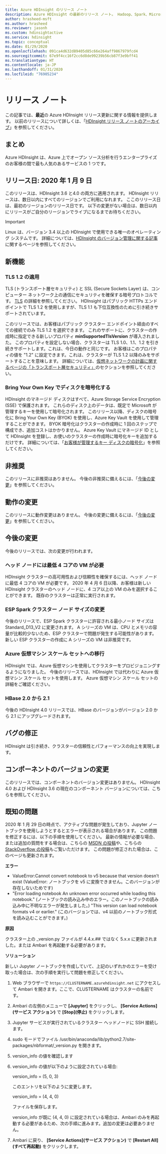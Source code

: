 ```yaml
---
title: Azure HDInsight のリリース ノート
description: Azure HDInsight の最新のリリース ノート。 Hadoop、Spark、Microsoft R Server、Hive などの開発に関するヒントや詳細を紹介します。
author: hrasheed-msft
ms.author: hrasheed
ms.reviewer: jasonh
ms.custom: hdinsightactive
ms.service: hdinsight
ms.topic: conceptual
ms.date: 01/29/2020
ms.openlocfilehash: 091ca4d632d89405d85c66e264aff9867979fcd4
ms.sourcegitcommit: 67e9f4cc16f2cc6d8de99239b56cb87f3e9bff41
ms.translationtype: HT
ms.contentlocale: ja-JP
ms.lasthandoff: 01/31/2020
ms.locfileid: "76905234"
---
```

# <a name="release-notes"></a>リリース ノート

この記事では、**最近**の Azure HDInsight リリース更新に関する情報を提供します。 以前のリリースについて詳しくは、「[HDInsight リリース ノートのアーカイブ](hdinsight-release-notes-archive.md)」を参照してください。

## <a name="summary"></a>まとめ

Azure HDInsight は、Azure 上でオープン ソース分析を行うエンタープライズのお客様の間で最も人気のあるサービスの 1 つです。

## <a name="release-date-01092020"></a>リリース日: 2020 年 1 月 9 日

このリリースは、HDInsight 3.6 と4.0 の両方に適用されます。 HDInsight リリースは、数日以内にすべてのリージョンでご利用になれます。 ここのリリース日は、最初のリージョンのリリース日です。 以下の変更がない場合は、数日以内にリリースがご自分のリージョンでライブになるまでお待ちください。

> [!IMPORTANT]  
> Linux は、バージョン 3.4 以上の HDInsight で使用できる唯一のオペレーティング システムです。 詳細については、[HDInsight のバージョン管理に関する記事](hdinsight-component-versioning.md)に関するページを参照してください。

## <a name="new-features"></a>新機能
### <a name="tls-12-enforcement"></a>TLS 1.2 の適用
TLS (トランスポート層セキュリティ) と SSL (Secure Sockets Layer) は、コンピューター ネットワーク上の通信にセキュリティを確保する暗号プロトコルです。 [TLS](https://en.wikipedia.org/wiki/Transport_Layer_Security#SSL_1.0.2C_2.0_and_3.0) の詳細を参照してください。 HDInsight はパブリック HTTPs エンドポイントで TLS 1.2 を使用しますが、TLS 1.1 も下位互換性のために引き続きサポートされています。 

このリリースでは、お客様はパブリック クラスター エンドポイント経由のすべての接続でのみ TLS 1.2 を選択できます。 これのサポートに、クラスターの作成時に指定できる新しいプロパティ **minSupportedTlsVersion** が導入されました。 このプロパティを設定しない場合、クラスターは TLS 1.0、1.1、1.2 を引き続きサポートします。これは、今日の動作と同じです。 お客様はこのプロパティの値を "1.2" に設定できます。これは、クラスターが TLS 1.2 以降のみをサポートすることを意味します。 詳細については、[仮想ネットワークの計画に関するページの「トランスポート層セキュリティ」](https://docs.microsoft.com/azure/hdinsight/hdinsight-plan-virtual-network-deployment#transport-layer-security)のセクションを参照してください。

### <a name="bring-your-own-key-for-disk-encryption"></a>Bring Your Own Key でディスクを暗号化する
HDInsight のマネージド ディスクはすべて、Azure Storage Service Encryption (SSE) で保護されます。 これらのディスク上のデータは、既定で Microsoft が管理するキーを使用して暗号化されます。 このリリース以降、ディスクの暗号化に Bring Your Own Key (BYOK) を使用し、Azure Key Vault を使用して管理することができます。 BYOK 暗号化はクラスターの作成時に 1 回のステップで構成でき、追加コストはかかりません。 Azure Key Vault にマネージド ID として HDInsight を登録し、お使いのクラスターの作成時に暗号化キーを追加するだけです。 詳細については、「[お客様が管理するキー ディスクの暗号化](https://docs.microsoft.com/azure/hdinsight/disk-encryption)」を参照してください。

## <a name="deprecation"></a>非推奨
このリリースに非推奨はありません。 今後の非推奨に備えるには、「[今後の変更](#upcoming-changes)」を参照してください。

## <a name="behavior-changes"></a>動作の変更
このリリースに動作変更はありません。 今後の変更に備えるには、「[今後の変更](#upcoming-changes)」を参照してください。

## <a name="upcoming-changes"></a>今後の変更
今後のリリースでは、次の変更が行われます。 

### <a name="a-minimum-4-core-vm-is-required-for-head-node"></a>ヘッド ノードには最低 4 コアの VM が必要 
HDInsight クラスターの高可用性および信頼性を確保するには、ヘッド ノードに最低 4 コアの VM が必要です。 2020 年 4 月 6 日以降、お客様は新しい HDInsight クラスターのヘッド ノードに、4 コア以上の VM のみを選択することができます。 既存のクラスターは正常に実行されます。 

### <a name="esp-spark-cluster-node-size-change"></a>ESP Spark クラスター ノード サイズの変更 
今後のリリースで、ESP Spark クラスターに許容される最小ノード サイズは Standard_D13_V2 に変更されます。 A シリーズの VM は、CPU とメモリの容量が比較的少ないため、ESP クラスターで問題が発生する可能性があります。 新しい ESP クラスターの作成に A シリーズの VM は非推奨です。

### <a name="moving-to-azure-virtual-machine-scale-sets"></a>Azure 仮想マシン スケール セットへの移行
HDInsight では、Azure 仮想マシンを使用してクラスターをプロビジョニングするようになりました。 今後のリリースでは、HDInsight では代わりに Azure 仮想マシン スケール セットを使用します。 Azure 仮想マシン スケール セットの詳細をご確認ください。

### <a name="hbase-20-to-21"></a>HBase 2.0 から 2.1
今後の HDInsight 4.0 リリースでは、HBase のバージョンがバージョン 2.0 から 2.1 にアップグレードされます。

## <a name="bug-fixes"></a>バグの修正
HDInsight は引き続き、クラスターの信頼性とパフォーマンスの向上を実現します。 

## <a name="component-version-change"></a>コンポーネントのバージョンの変更
このリリースでは、コンポーネントのバージョン変更はありません。 HDInsight 4.0 および HDInsight 3.6 の現在のコンポーネント バージョンについては、こちらを参照してください。

## <a name="known-issues"></a>既知の問題

2020 年 1 月 29 日の時点で、アクティブな問題が発生しており、Jupyter ノートブックを使用しようとするとエラーが表示される場合があります。 この問題を修正するには、以下の手順を使用してください。 最新の情報が必要な場合、または追加の質問をする場合は、こちらの [MSDN の投稿](https://social.msdn.microsoft.com/Forums/en-us/8c763fb4-79a9-496f-a75c-44a125e934ac/hdinshight-create-not-create-jupyter-notebook?forum=hdinsight)や、こちらの [StackOverflow の投稿](https://stackoverflow.com/questions/59687614/azure-hdinsight-jupyter-notebook-not-working/59831103)もご覧いただけます。 この問題が修正された場合は、このページも更新されます。

**エラー**

* ValueError:Cannot convert notebook to v5 because that version doesn't exist (ValueError: ノートブックを v5 に変換できません。このバージョンが存在しないためです)
* "Error loading notebook An unknown error occurred while loading this notebook." (ノートブックの読み込み中のエラー。このノートブックの読み込み中に不明なエラーが発生しました。) "This version can load notebook formats v4 or earlier." (このバージョンでは、v4 以前のノートブック形式を読み込むことができます。)

**原因** 

クラスター上の _version.py ファイルが 4.4.x.## ではなく 5.x.x に更新されました。または Ambari を再起動する必要があります。

**ソリューション**

新しい Jupyter ノートブックを作成していて、上記のいずれかのエラーを受け取った場合は、次の手順を実行して問題を修正してください。

1. Web ブラウザーで `https://CLUSTERNAME.azurehdinsight.net` にアクセスして Ambari を開きます。ここで、CLUSTERNAME はクラスターの名前です。
1. Ambari の左側のメニューで **[Jupyter]** をクリックし、 **[Service Actions]\(サービス アクション\)** で **[Stop]\(停止\)** をクリックします。
1. Jupyter サービスが実行されているクラスター ヘッドノードに SSH 接続します。
1. sudo モードでファイル /usr/bin/anaconda/lib/python2.7/site-packages/nbformat/_version.py を開きます。
1. version_info の値を確認します
1. version_info の値が以下のように設定されている場合: 

    version_info = (5, 0, 3)

    このエントリを以下のように変更します。 
    
    version_info = (4, 4, 0)

    ファイルを保存します。 

    version_info が既に (4, 4, 0) に設定されている場合は、Ambari のみを再起動する必要があるため、次の手順に進みます。追加の変更は必要ありません。
1. Ambari に戻り、 **[Service Actions]\(サービス アクション\)** で **[Restart All]\(すべて再起動\)** をクリックします。
